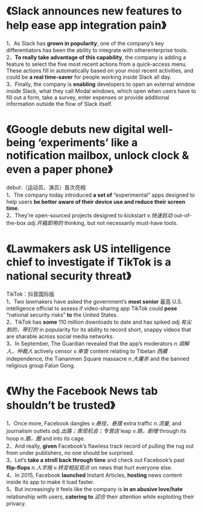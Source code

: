 # 《Slack announces new features to help ease app integration pain》
1、As Slack has **grown in popularity**, one of the company’s key differentiators has been the ability to integrate with otherenterprise 
tools. <br>
2、**To really take advantage of this capability**, the company is adding a feature to select the five most recent actions from a quick-access menu. These actions fill in automatically based on your most recent activities, and could be **a real time-saver** for people working inside Slack all day.<br>
3、Finally, the company is **enabling** developers to open an external window inside Slack, what they call Modal windows, which open when users have to fill out a form, take a survey, enter expenses or provide additional information outside the flow of Slack itself.
# 《Google debuts new digital well-being ‘experiments’ like a notification mailbox, unlock clock & even a paper phone》   
debut:（运动员、演员）首次亮相<br>
1、The company today introduced **a set of** “experimental” apps designed to help users **be better aware of their device use and reduce their screen time**.<br>
2、They’re open-sourced projects designed to kickstart *v.快速启动* out-of-the-box *adj.开箱即用的* thinking, but not necessarily must-have tools.
# 《Lawmakers ask US intelligence chief to investigate if TikTok is a national security threat》
TikTok：抖音国际版<br>
1、Two lawmakers have asked the government’s **most senior** 最高 U.S. intelligence official to assess if video-sharing app TikTok could **pose** “national security risks” **to** the United States.<br>
2、TikTok has **some** 110 million downloads to date and has spiked *adj.有尖刺的，带钉的* in popularity for its ability to record short, snappy videos that are sharable across social media networks.<br>
3、In September, The Guardian revealed that the app’s moderators *n.调解人，仲裁人* actively censor *v.审查* content relating to Tibetan *西藏* independence, the Tiananmen Square massacre *n.大屠杀* and the banned religious group Falun Gong.
# 《Why the Facebook News tab shouldn’t be trusted》
1、Once more, Facebook dangles *v.悬挂，悬摆* extra traffic *n.流量*, and journalism outlets *adj.出路；表现机会；专营店* leap *v.跳，剧增* through its hoop *n.箍，圈* and into its cage.<br>
2、And really, **given** Facebook’s flawless track record of pulling the rug out from under publishers, no one should be surprised.<br>
3、Let’s **take a stroll back through time** and check out Facebook’s past **flip-flops** *n.人字拖 v.转变相反观点* on news that hurt everyone else.<br>
4、In 2015, Facebook **launched** Instant Articles, **hosting** news content inside its app to make it load faster.<br> 
5、But increasingly it feels like the company is **in an abusive love/hate** relationship with users, **catering to** *迎合* their attention while exploiting their privacy. <br> 







